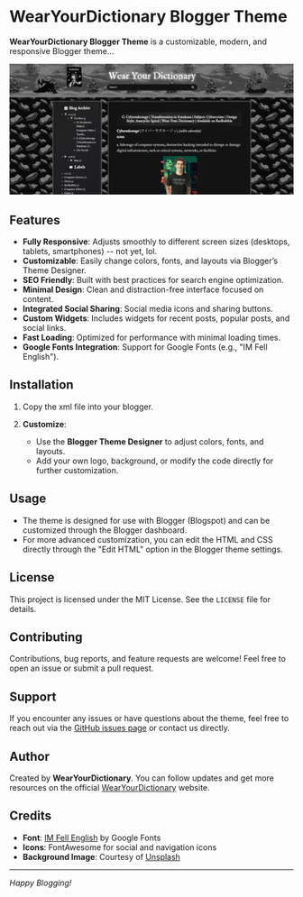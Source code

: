 # WearYourDictionary Blogger Theme

**WearYourDictionary Blogger Theme** is a customizable, modern, and responsive Blogger theme...

![Theme Preview](https://github.com/WearYourDictionary/wear-your-dictionary-blogger-theme/blob/f2dd41ab01ebe1115085cba61a481665f2fcffdc/Images%20WearYourDictionary%20Blogger%20Theme/Screenshot%202024-10-21%20211811.png?raw=true)


## Features
- **Fully Responsive**: Adjusts smoothly to different screen sizes (desktops, tablets, smartphones) -- not yet, lol.
- **Customizable**: Easily change colors, fonts, and layouts via Blogger’s Theme Designer.
- **SEO Friendly**: Built with best practices for search engine optimization.
- **Minimal Design**: Clean and distraction-free interface focused on content.
- **Integrated Social Sharing**: Social media icons and sharing buttons.
- **Custom Widgets**: Includes widgets for recent posts, popular posts, and social links.
- **Fast Loading**: Optimized for performance with minimal loading times.
- **Google Fonts Integration**: Support for Google Fonts (e.g., "IM Fell English").

## Installation

1. Copy the xml file into your blogger.

2. **Customize**:
   - Use the **Blogger Theme Designer** to adjust colors, fonts, and layouts.
   - Add your own logo, background, or modify the code directly for further customization.

## Usage

- The theme is designed for use with Blogger (Blogspot) and can be customized through the Blogger dashboard.
- For more advanced customization, you can edit the HTML and CSS directly through the "Edit HTML" option in the Blogger theme settings.

## License

This project is licensed under the MIT License. See the `LICENSE` file for details.

## Contributing

Contributions, bug reports, and feature requests are welcome! Feel free to open an issue or submit a pull request.

## Support

If you encounter any issues or have questions about the theme, feel free to reach out via the [GitHub issues page](https://github.com/WearYourDictionary/blogger-theme/issues) or contact us directly.

## Author

Created by **WearYourDictionary**. You can follow updates and get more resources on the official [WearYourDictionary](https://wearyourdictionary.blogspot.com/) website.

## Credits

- **Font**: [IM Fell English](https://fonts.google.com/specimen/IM+Fell+English) by Google Fonts
- **Icons**: FontAwesome for social and navigation icons
- **Background Image**: Courtesy of [Unsplash](https://unsplash.com)

---

*Happy Blogging!*

